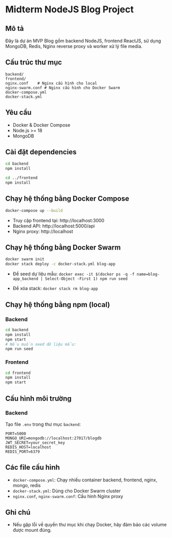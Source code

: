 # Midterm NodeJS Blog Project

## Mô tả

Đây là dự án MVP Blog gồm backend NodeJS, frontend ReactJS, sử dụng MongoDB, Redis, Nginx reverse proxy và worker xử lý file media.

## Cấu trúc thư mục

```
backend/
frontend/
nginx.conf    # Nginx cấu hình cho local
nginx-swarm.conf # Nginx cấu hình cho Docker Swarm
docker-compose.yml
docker-stack.yml
```

## Yêu cầu

- Docker & Docker Compose
- Node.js >= 18
- MongoDB

## Cài đặt dependencies

```sh
cd backend
npm install

cd ../frontend
npm install
```

## Chạy hệ thống bằng Docker Compose

```sh
docker-compose up --build
```

- Truy cập frontend tại: http://localhost:3000
- Backend API: http://localhost:5000/api
- Nginx proxy: http://localhost

## Chạy hệ thống bằng Docker Swarm

```sh
docker swarm init
docker stack deploy -c docker-stack.yml blog-app
```

- Để seed dự liệu mẫu: `docker exec -it $(docker ps -q -f name=blog-app_backend | Select-Object -First 1) npm run seed`

- Để xóa stack: `docker stack rm blog-app`

## Chạy hệ thống bằng npm (local)

### Backend

```sh
cd backend
npm install
npm start
# Nếu muốn seed dữ liệu mẫu:
npm run seed
```

### Frontend

```sh
cd frontend
npm install
npm start
```

## Cấu hình môi trường

### Backend

Tạo file `.env` trong thư mục `backend`:

```
PORT=5000
MONGO_URI=mongodb://localhost:27017/blogdb
JWT_SECRET=your_secret_key
REDIS_HOST=localhost
REDIS_PORT=6379
```

## Các file cấu hình

- `docker-compose.yml`: Chạy nhiều container backend, frontend, nginx, mongo, redis
- `docker-stack.yml`: Dùng cho Docker Swarm cluster
- `nginx.conf`, `nginx-swarm.conf`: Cấu hình Nginx proxy

## Ghi chú

- Nếu gặp lỗi về quyền thư mục khi chạy Docker, hãy đảm bảo các volume được mount đúng.